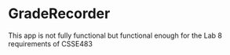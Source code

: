 # GradeRecorder
This app is not fully functional but functional enough for the Lab 8 requirements of CSSE483
